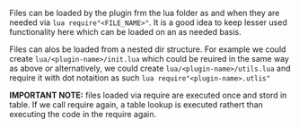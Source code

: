 Files can be loaded by the plugin frm the lua folder as and when they are needed
via `lua require"<FILE_NAME>"`. It is a good idea to keep lesser used functionality 
here which can be loaded on an as needed basis.

Files can alos be loaded from a nested dir structure. For example we could create
`lua/<plugin-name>/init.lua` which could be reuired in the same way as above _or_
alternatively, we could create `lua/<plugin-name>/utils.lua` and require it with 
dot notaition as such `lua require"<plugin-name>.utlis"`

**IMPORTANT NOTE:** files loaded via require are executed once and stord in table.
If we call require again, a table lookup is executed rathert than executing the
code in the require again.
